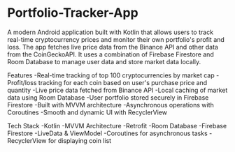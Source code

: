 # Portfolio-Tracker-App
A modern Android application built with Kotlin that allows users to track real-time cryptocurrency prices and monitor their own portfolio's profit and loss. The app fetches live price data from the Binance API and other data from the CoinGeckoAPI. It uses a combination of Firebase Firestore and Room Database to manage user data and store market data locally.

  Features
-Real-time tracking of top 100 cryptocurrencies by market cap
-Profit/loss tracking for each coin based on user's purchase price and quantity
-Live price data fetched from Binance API
-Local caching of market data using Room Database
-User portfolio stored securely in Firebase Firestore
-Built with MVVM architecture
-Asynchronous operations with Coroutines
-Smooth and dynamic UI with RecyclerView

  Tech Stack
-Kotlin
-MVVM Architecture
-Retrofit
-Room Database
-Firebase Firestore
-LiveData & ViewModel
-Coroutines for asynchronous tasks
-RecyclerView for displaying coin list
